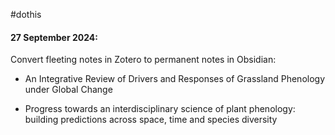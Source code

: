 

#dothis

#### 27 September 2024:

Convert fleeting notes in Zotero to permanent notes in Obsidian:

- An Integrative Review of Drivers and Responses of Grassland Phenology under Global Change

- Progress towards an interdisciplinary science of plant phenology: building predictions across space, time and species diversity


